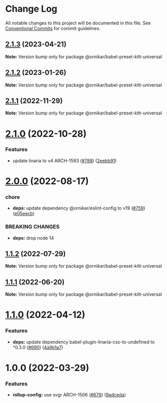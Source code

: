 # Change Log

All notable changes to this project will be documented in this file.
See [Conventional Commits](https://conventionalcommits.org) for commit guidelines.

## [2.1.3](https://github.com/ornikar/shared-configs/compare/@ornikar/babel-preset-kitt-universal@2.1.2...@ornikar/babel-preset-kitt-universal@2.1.3) (2023-04-21)

**Note:** Version bump only for package @ornikar/babel-preset-kitt-universal





## [2.1.2](https://github.com/ornikar/shared-configs/compare/@ornikar/babel-preset-kitt-universal@2.1.1...@ornikar/babel-preset-kitt-universal@2.1.2) (2023-01-26)

**Note:** Version bump only for package @ornikar/babel-preset-kitt-universal





## [2.1.1](https://github.com/ornikar/shared-configs/compare/@ornikar/babel-preset-kitt-universal@2.1.0...@ornikar/babel-preset-kitt-universal@2.1.1) (2022-11-29)

**Note:** Version bump only for package @ornikar/babel-preset-kitt-universal





# [2.1.0](https://github.com/ornikar/shared-configs/compare/@ornikar/babel-preset-kitt-universal@2.0.0...@ornikar/babel-preset-kitt-universal@2.1.0) (2022-10-28)


### Features

* update linaria to v4 ARCH-1593 ([#788](https://github.com/ornikar/shared-configs/issues/788)) ([2eebb91](https://github.com/ornikar/shared-configs/commit/2eebb91dc91a8c6b6ca3c8e88bb42843aa252dca))





# [2.0.0](https://github.com/ornikar/shared-configs/compare/@ornikar/babel-preset-kitt-universal@1.1.2...@ornikar/babel-preset-kitt-universal@2.0.0) (2022-08-17)


### chore

* **deps:** update dependency @ornikar/eslint-config to v19 ([#759](https://github.com/ornikar/shared-configs/issues/759)) ([e05eecb](https://github.com/ornikar/shared-configs/commit/e05eecb898d047b44277ce4f65fc724831bb2ece))


### BREAKING CHANGES

* **deps:** drop node 14 





## [1.1.2](https://github.com/ornikar/shared-configs/compare/@ornikar/babel-preset-kitt-universal@1.1.1...@ornikar/babel-preset-kitt-universal@1.1.2) (2022-07-29)

**Note:** Version bump only for package @ornikar/babel-preset-kitt-universal





## [1.1.1](https://github.com/ornikar/shared-configs/compare/@ornikar/babel-preset-kitt-universal@1.1.0...@ornikar/babel-preset-kitt-universal@1.1.1) (2022-06-20)

**Note:** Version bump only for package @ornikar/babel-preset-kitt-universal





# [1.1.0](https://github.com/ornikar/shared-configs/compare/@ornikar/babel-preset-kitt-universal@1.0.0...@ornikar/babel-preset-kitt-universal@1.1.0) (2022-04-12)


### Features

* **deps:** update dependency babel-plugin-linaria-css-to-undefined to ^0.3.0 ([#690](https://github.com/ornikar/shared-configs/issues/690)) ([4a9b1a7](https://github.com/ornikar/shared-configs/commit/4a9b1a7c0d217daa67ea37d37a428989a72d2063))





# 1.0.0 (2022-03-29)


### Features

* **rollup-config:** use svgr ARCH-1506 ([#679](https://github.com/ornikar/shared-configs/issues/679)) ([9adceda](https://github.com/ornikar/shared-configs/commit/9adcedae3c277af26946d1d5a93dc169596f565e))
